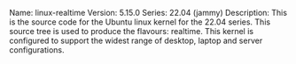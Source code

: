 Name:    linux-realtime
Version: 5.15.0
Series:  22.04 (jammy)
Description:
    This is the source code for the Ubuntu linux kernel for the 22.04 series. This
    source tree is used to produce the flavours: realtime.
    This kernel is configured to support the widest range of desktop, laptop and
    server configurations.
